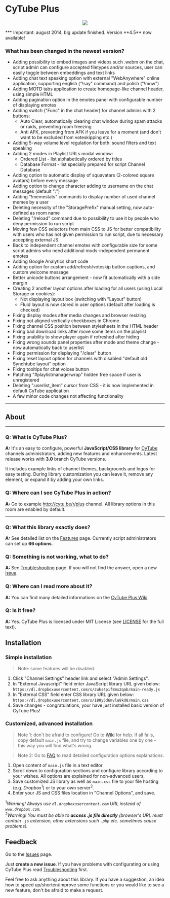 # CyTube Plus
<p align="center"><img src="https://dl.dropboxusercontent.com/s/7mrz85gl29eiiks/logo.png"/></p>
***
Important: august 2014, big update finished. Version **4.5** now available!

### What has been changed in the newest version?

- Adding possibility to embed images and videos such .webm on the chat, script admin can configure accepted filetypes and/or sources, user can easily toggle between embeddings and text links
- Adding chat text speaking option with external "WebAnywhere" online application, supporting english ("!say" command) and polish ("!mow")
- Adding MOTD tabs application to create homepage-like channel header, using simple HTML
- Adding pagination option in the emotes panel with configurable number of displaying emotes
- Adding switch ("Func" in the chat header) for channel admins with 2 buttons:
  - Auto Clear, automatically clearing chat window during spam attacks or raids, preventing room freezing
  - Anti AFK, preventing from AFK if you leave for a moment (and don't want to be excluded from voteskipping etc.)
- Adding 5-way volume level regulation for both: sound filters and text speaking
- Adding 2 modes in Playlist URLs modal window:
  - Ordered List - list alphabetically ordered by titles
  - Database Format - list specially prepared for script Channel Database
- Adding option to automatic display of squavatars (2-colored square avatars) before every message
- Adding option to change character adding to username on the chat messages (default ":")
- Adding "!memestats" commands to display number of used channel memes by a user
- Deleting necessity of the "StoragePrefix" manual setting, now auto-defined as room name
- Deleting "/reload" command due to possibility to use it by people who deny permission to run script
- Moving few CSS selectors from main CSS to JS for better compatibility with users who has not given permission to run script, due to necessary accepting external JS
- Back to independent channel emotes with configurable size for some script admins who need additional mods-independent permanent emotes
- Adding Google Analytics short code
- Adding option for custom add/refresh/voteskip button captions, and custom welcome message
- Better unicode buttons arrangement - now fit automatically with a side margin
- Creating 2 another layout options after loading for all users (using Local Storage or cookies):
  - Not displaying layout box (switching with "Layout" button)
  - Fluid layout is now stored in user options (default after loading is checked)
- Fixing display modes after media changes and browser resizing
- Fixing not aligned vertically checkboxes in Chrome
- Fixing channel CSS position between stylesheets in the HTML header
- Fixing bad download links after move some items on the playlist
- Fixing unability to show player again if refreshed after hiding
- Fixing wrong sounds panel properties after mode and theme change - now automatically back to userlist
- Fixing permission for displaying "/clear" button
- Fixing reset layout option for channels with disabled "default old Synchtube layout" option
- Fixing tooltips for chat voices button
- Patching "#playlistmanagerwrap" hidden free space if user is unregistered
- Deleting ".userlist_item" cursor from CSS - it is now implemented in default CyTube application
- A few minor code changes not affecting functionality

***
## About

***

### Q: What is CyTube Plus?

**A:** It's an easy to configure, powerful <b>JavaScript/CSS library</b> for [CyTube](https://github.com/calzoneman/sync) channels administrators, adding new features and enhancements. Latest release works with **3.0** branch CyTube versions.

It includes example links of channel themes, backgrounds and logos for easy testing. During library customization you can leave it, remove any element, or expand it by adding your own links.

### Q: Where can I see CyTube Plus in action?

**A:** Go to example http://cytu.be/r/plus channel. All library options in this room are enabled by default.

***

### Q: What this library exactly does?

**A:** See detailed list on the [Features](https://github.com/zimny-lech/CyTube-Plus/wiki/Features) page. Currently script administrators can set up **66 options**.

### Q: Something is not working, what to do?

**A:** See [Troubleshooting](https://github.com/zimny-lech/CyTube-Plus/wiki/Troubleshooting) page. If you will not find the answer, open a new [issue](https://github.com/zimny-lech/CyTube-Plus/issues).

### Q: Where can I read more about it?

**A:** You can find many detailed informations on the [CyTube Plus Wiki](https://github.com/zimny-lech/CyTube-Plus/wiki).

### Q: Is it free?

**A:** Yes. CyTube Plus is licensed under MIT License (see [LICENSE](https://github.com/zimny-lech/CyTube-Plus/blob/master/LICENSE) for the full text).

## Installation

### Simple installation

> Note: some features will be disabled.

1. Click "Channel Settings" header link and select "Admin Settings".
2. In "External Javascript" field enter JavaScript library URL given below:
   `https://dl.dropboxusercontent.com/s/2uks4pif8mx2qab/main-ready.js`
3. In "External CSS" field enter CSS library URL given below:
   `https://dl.dropboxusercontent.com/s/180y5d6mvlu8kd8/main.css`
4. Save changes - congratulations, your have just installed basic version of CyTube Plus!

### Customized, advanced installation

> Note 1: don't be afraid to configure! Go to [Wiki](https://github.com/zimny-lech/CyTube-Plus/wiki) for help. If all fails, copy default `main.js` file, and try to change variables one by one - this way you will find what's wrong.

> Note 2: Go to [FAQ](https://github.com/zimny-lech/CyTube-Plus/wiki/FAQ) to read detailed configuration options explanations.

1. Open content of `main.js` file in a text editor.
2. Scroll down to configuration sections and configure library according to your wishes. All options are explained for non-advanced users.
3. Save customized JS library as well as `main.css` file to your file hosting (e.g. <i>Dropbox</i><sup>1</sup>) or to your own server<sup>2</sup>.
4. Enter your JS and CSS files location in "Channel Options", and save.

<sup>1</sup><i>Warning! Always use `dl.dropboxusercontent.com` URL instead of `www.dropbox.com`.</i><br/><sup>2</sup><i>Warning! You must be able to **access .js file directly** (browser's URL must contain `.js` extension, other extensions such `.php` etc. sometimes cause problems).</i>

## Feedback

Go to the [Issues](https://github.com/zimny-lech/CyTube-Plus/issues) page.

Just **create a new issue**. If you have problems with configurating or using CyTube Plus read [Troubleshooting](https://github.com/zimny-lech/CyTube-Plus/wiki/Troubleshooting) first.

Feel free to ask anything about this library. If you have a suggestion, an idea how to speed up/shorten/improve some functions or you would like to see a new feature, don't be afraid to make a request.

